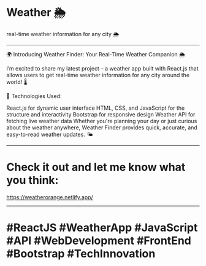 # Weather 🌦️
real-time weather information for any city 🌦️

<hr>

🌍 Introducing Weather Finder: Your Real-Time Weather Companion 🌦️

I’m excited to share my latest project – a weather app built with React.js that allows users to get real-time weather information for any city around the world! 🌡️

🔹 Technologies Used:

React.js for dynamic user interface
HTML, CSS, and JavaScript for the structure and interactivity
Bootstrap for responsive design
Weather API for fetching live weather data
Whether you're planning your day or just curious about the weather anywhere, Weather Finder provides quick, accurate, and easy-to-read weather updates. 🌤️
<hr>

# Check it out and let me know what you think: <br>
https://weatherorange.netlify.app/
<hr>

# #ReactJS #WeatherApp #JavaScript #API #WebDevelopment #FrontEnd #Bootstrap #TechInnovation
